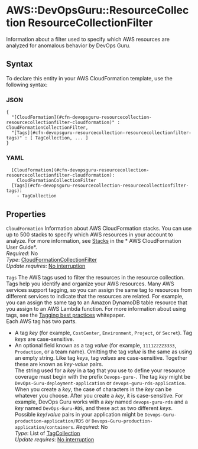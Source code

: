 # AWS::DevOpsGuru::ResourceCollection ResourceCollectionFilter<a name="aws-properties-devopsguru-resourcecollection-resourcecollectionfilter"></a>

 Information about a filter used to specify which AWS resources are analyzed for anomalous behavior by DevOps Guru\. 

## Syntax<a name="aws-properties-devopsguru-resourcecollection-resourcecollectionfilter-syntax"></a>

To declare this entity in your AWS CloudFormation template, use the following syntax:

### JSON<a name="aws-properties-devopsguru-resourcecollection-resourcecollectionfilter-syntax.json"></a>

```
{
  "[CloudFormation](#cfn-devopsguru-resourcecollection-resourcecollectionfilter-cloudformation)" : CloudFormationCollectionFilter,
  "[Tags](#cfn-devopsguru-resourcecollection-resourcecollectionfilter-tags)" : [ TagCollection, ... ]
}
```

### YAML<a name="aws-properties-devopsguru-resourcecollection-resourcecollectionfilter-syntax.yaml"></a>

```
  [CloudFormation](#cfn-devopsguru-resourcecollection-resourcecollectionfilter-cloudformation): 
    CloudFormationCollectionFilter
  [Tags](#cfn-devopsguru-resourcecollection-resourcecollectionfilter-tags): 
    - TagCollection
```

## Properties<a name="aws-properties-devopsguru-resourcecollection-resourcecollectionfilter-properties"></a>

`CloudFormation`  <a name="cfn-devopsguru-resourcecollection-resourcecollectionfilter-cloudformation"></a>
 Information about AWS CloudFormation stacks\. You can use up to 500 stacks to specify which AWS resources in your account to analyze\. For more information, see [Stacks](https://docs.aws.amazon.com/AWSCloudFormation/latest/UserGuide/stacks.html) in the * AWS CloudFormation User Guide*\.   
*Required*: No  
*Type*: [CloudFormationCollectionFilter](aws-properties-devopsguru-resourcecollection-cloudformationcollectionfilter.md)  
*Update requires*: [No interruption](https://docs.aws.amazon.com/AWSCloudFormation/latest/UserGuide/using-cfn-updating-stacks-update-behaviors.html#update-no-interrupt)

`Tags`  <a name="cfn-devopsguru-resourcecollection-resourcecollectionfilter-tags"></a>
The AWS tags used to filter the resources in the resource collection\.  
Tags help you identify and organize your AWS resources\. Many AWS services support tagging, so you can assign the same tag to resources from different services to indicate that the resources are related\. For example, you can assign the same tag to an Amazon DynamoDB table resource that you assign to an AWS Lambda function\. For more information about using tags, see the [Tagging best practices](https://docs.aws.amazon.com/whitepapers/latest/tagging-best-practices/tagging-best-practices.html) whitepaper\.   
Each AWS tag has two parts\.   
+ A tag *key* \(for example, `CostCenter`, `Environment`, `Project`, or `Secret`\)\. Tag *keys* are case\-sensitive\.
+ An optional field known as a tag *value* \(for example, `111122223333`, `Production`, or a team name\)\. Omitting the tag *value* is the same as using an empty string\. Like tag *keys*, tag *values* are case\-sensitive\.
Together these are known as *key*\-*value* pairs\.  
The string used for a *key* in a tag that you use to define your resource coverage must begin with the prefix `Devops-guru-`\. The tag *key* might be `DevOps-Guru-deployment-application` or `devops-guru-rds-application`\. When you create a *key*, the case of characters in the *key* can be whatever you choose\. After you create a *key*, it is case\-sensitive\. For example, DevOps Guru works with a *key* named `devops-guru-rds` and a *key* named `DevOps-Guru-RDS`, and these act as two different *keys*\. Possible *key*/*value* pairs in your application might be `Devops-Guru-production-application/RDS` or `Devops-Guru-production-application/containers`\.
*Required*: No  
*Type*: List of [TagCollection](aws-properties-devopsguru-resourcecollection-tagcollection.md)  
*Update requires*: [No interruption](https://docs.aws.amazon.com/AWSCloudFormation/latest/UserGuide/using-cfn-updating-stacks-update-behaviors.html#update-no-interrupt)